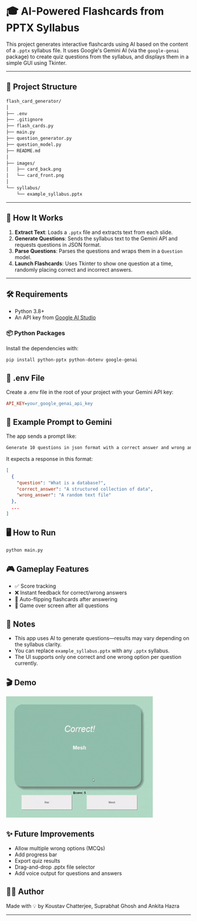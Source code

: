 # 🎓 AI-Powered Flashcards from PPTX Syllabus

This project generates interactive flashcards using AI based on the content of a `.pptx` syllabus file. It uses Google's Gemini AI (via the `google-genai` package) to create quiz questions from the syllabus, and displays them in a simple GUI using Tkinter.

---

## 📁 Project Structure

```bash
flash_card_generator/
│
├── .env
├── .gitignore
├── flash_cards.py
├── main.py
├── question_generator.py
├── question_model.py
├── README.md
│
├── images/
│   ├── card_back.png
│   └── card_front.png
│
└── syllabus/
    └── example_syllabus.pptx
```

---

## 🚀 How It Works

1. **Extract Text**: Loads a `.pptx` file and extracts text from each slide.
2. **Generate Questions**: Sends the syllabus text to the Gemini API and requests questions in JSON format.
3. **Parse Questions**: Parses the questions and wraps them in a `Question` model.
4. **Launch Flashcards**: Uses Tkinter to show one question at a time, randomly placing correct and incorrect answers.

---

## 🛠️ Requirements

-   Python 3.8+
-   An API key from [Google AI Studio](https://aistudio.google.com/app/apikey)

### 📦 Python Packages

Install the dependencies with:

```bash
pip install python-pptx python-dotenv google-genai
```

## 🔑 .env File

Create a .env file in the root of your project with your Gemini API key:

```ini
API_KEY=your_google_genai_api_key
```

## 🧠 Example Prompt to Gemini

The app sends a prompt like:

```bash
Generate 10 questions in json format with a correct answer and wrong answer from the syllabus: {SYLLABUS_TEXT}
```

It expects a response in this format:

```json
[
  {
    "question": "What is a database?",
    "correct_answer": "A structured collection of data",
    "wrong_answer": "A random text file"
  },
  ...
]
```

## 🖥️ How to Run

```bash
python main.py
```

## 🎮 Gameplay Features

-   ✅ Score tracking
-   ❌ Instant feedback for correct/wrong answers
-   🔄 Auto-flipping flashcards after answering
-   🛑 Game over screen after all questions

## 📌 Notes

-   This app uses AI to generate questions—results may vary depending on the syllabus clarity.
-   You can replace `example_syllabus.pptx` with any `.pptx` syllabus.
-   The UI supports only one correct and one wrong option per question currently.

## 🎬 Demo

![Demo of the app](assets/demo_gif.gif)

## ✨ Future Improvements

-   Allow multiple wrong options (MCQs)
-   Add progress bar
-   Export quiz results
-   Drag-and-drop .pptx file selector
-   Add voice output for questions and answers

## 🧑‍💻 Author

Made with 💡 by Koustav Chatterjee, Suprabhat Ghosh and Ankita Hazra

---
